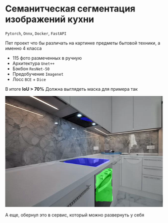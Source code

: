# Семанитческая сегментация изображений кухни

`Pytorch`, `Onnx`, `Docker`, `FastAPI`

Пет проект что бы различать на картинке предметы бытовой техники, а именно 4 класса

- 115 фото размеченных в ручную
- Архитектура `Unet++`
- Бэкбон `ResNet-50`
- Предобучение `Imagenet`
- Лосс `BCE` + `Dice`

В итоге **IoU > 70%**
Должна выглядеть маска для примера так

![example](reports/image.png)

А еще, обернул это в сервис, который можно развернуть у себя
